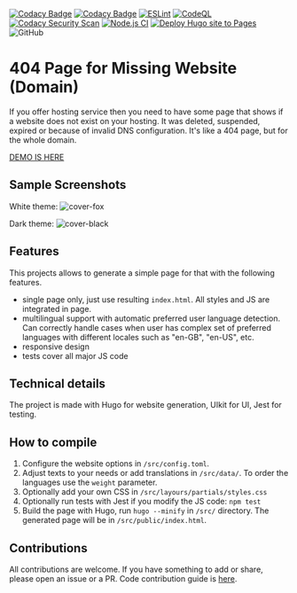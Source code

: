 [![Codacy Badge](https://api.codacy.com/project/badge/Grade/cca1e0cef28a470cbbc1d3c0c877ca89)](https://app.codacy.com/gh/walitoff/website-not-found?utm_source=github.com\&utm_medium=referral\&utm_content=walitoff/website-not-found\&utm_campaign=Badge_Grade)
[![Codacy Badge](https://app.codacy.com/project/badge/Coverage/823936c92937484e91f3576cb410fd1e)](https://app.codacy.com/gh/walitoff/website-not-found/dashboard?utm_source=gh\&utm_medium=referral\&utm_content=\&utm_campaign=Badge_coverage)
[![ESLint](https://github.com/walitoff/website-not-found/actions/workflows/eslint.yml/badge.svg)](https://github.com/walitoff/website-not-found/actions/workflows/eslint.yml)
[![CodeQL](https://github.com/walitoff/website-not-found/actions/workflows/github-code-scanning/codeql/badge.svg)](https://github.com/walitoff/website-not-found/actions/workflows/github-code-scanning/codeql)
[![Codacy Security Scan](https://github.com/walitoff/website-not-found/actions/workflows/codacy.yml/badge.svg?branch=main)](https://github.com/walitoff/website-not-found/actions/workflows/codacy.yml)
[![Node.js CI](https://github.com/walitoff/website-not-found/actions/workflows/node.js.yml/badge.svg)](https://github.com/walitoff/website-not-found/actions/workflows/node.js.yml)
[![Deploy Hugo site to Pages](https://github.com/walitoff/website-not-found/actions/workflows/hugo.yml/badge.svg)](https://github.com/walitoff/website-not-found/actions/workflows/hugo.yml)
![GitHub](https://img.shields.io/github/license/walitoff/website-not-found?color=blue)

# 404 Page for Missing Website (Domain)

If you offer hosting service then you need to have some page that
shows if a website does not exist on your hosting.
It was deleted, suspended, expired or because of invalid DNS configuration.
It's like a 404 page, but for the whole domain.

[DEMO IS HERE](https://walitoff.github.io/website-not-found/)

## Sample Screenshots

White theme:
![cover-fox](https://user-images.githubusercontent.com/16267156/228639743-9014d738-6094-4c04-8104-42767944e810.jpg)

Dark theme:
![cover-black](https://user-images.githubusercontent.com/16267156/228639882-75735f9c-f422-4f8d-ae2e-5a92aeb2aa23.jpg)

## Features

This projects allows to generate a simple page for that with the following
features.

*   single page only, just use resulting `index.html`.
    All styles and JS are integrated in page.
*   multilingual support with automatic preferred user language detection.
    Can correctly handle cases when user has complex set of preferred
    languages with different locales such as "en-GB", "en-US", etc.
*   responsive design
*   tests cover all major JS code

## Technical details

The project is made with Hugo for website generation, UIkit for UI, Jest for testing.

## How to compile

1.  Configure the website options in `/src/config.toml`.
2.  Adjust texts to your needs or add translations in `/src/data/`.
    To order the languages use the `weight` parameter.
3.  Optionally add your own CSS in `/src/layours/partials/styles.css`
4.  Optionally run tests with Jest if you modify the JS code: `npm test`
5.  Build the page with Hugo, run `hugo --minify` in `/src/` directory.
    The generated page will be in `/src/public/index.html`.

## Contributions

All contributions are welcome.
If you have something to add or share, please open an issue or a PR.
Code contribution guide is [here](.github/CONTRIBUTING.md).
